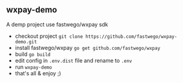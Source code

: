 ## wxpay-demo 

A demp project use fastwego/wxpay sdk

- checkout project `git clone https://github.com/fastwego/wxpay-demo.git`
- install fastwego/wxpay `go get github.com/fastwego/wxpay`
- build `go build`
- edit config in `.env.dist` file and rename to `.env`
- run `wxpay-demo` 
- that's all & enjoy ;)